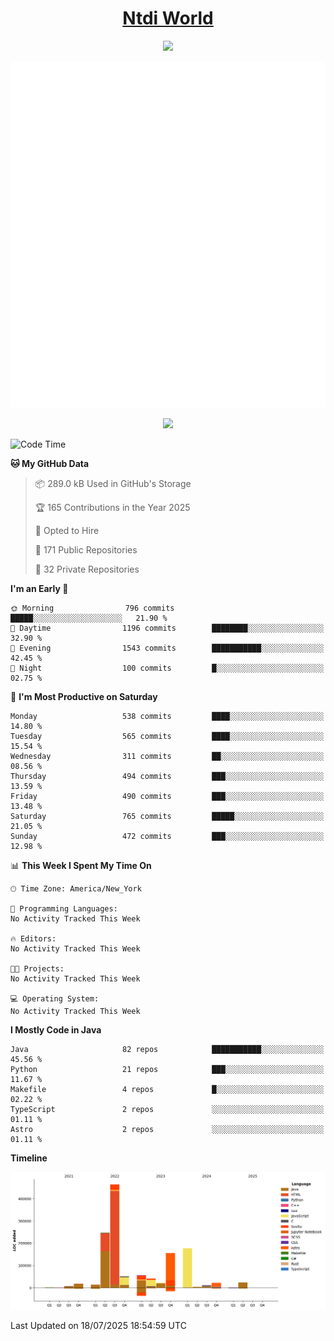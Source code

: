 <h1 align="center"><a href="https://www.ntdi.world">Ntdi World</a></h1>
<p align="center">
  <a href="https://github.com/n-tdi"><img src="https://readme-typing-svg.herokuapp.com?lines=FullStack+Developer;Web+Developer;Open-Source+Enthusiast;Java+Developer;Spigot-API%20Developer;&center=true&width=500&height=50"></a>
</p>

<div align="center">
  <img src="/github-metrics.svg"></img>
  
  <img src="https://komarev.com/ghpvc/?username=n-tdi&color=green"></img>
</div>

<!-- May use later.. idk -->
<!-- <a href="http://www.github.com/n-tdi"><img src="https://github-readme-stats.vercel.app/api?username=n-tdi&show_icons=true&hide=&count_private=true&title_color=0891b2&text_color=ffffff&icon_color=0891b2&bg_color=1c1917&hide_border=true&show_icons=true" alt="n-tdi's GitHub stats" /></a> -->

<!--START_SECTION:waka-->
![Code Time](http://img.shields.io/badge/Code%20Time-324%20hrs%2046%20mins-blue)

**🐱 My GitHub Data** 

> 📦 289.0 kB Used in GitHub's Storage 
 > 
> 🏆 165 Contributions in the Year 2025
 > 
> 💼 Opted to Hire
 > 
> 📜 171 Public Repositories 
 > 
> 🔑 32 Private Repositories 
 > 
**I'm an Early 🐤** 

```text
🌞 Morning                796 commits         █████░░░░░░░░░░░░░░░░░░░░   21.90 % 
🌆 Daytime                1196 commits        ████████░░░░░░░░░░░░░░░░░   32.90 % 
🌃 Evening                1543 commits        ███████████░░░░░░░░░░░░░░   42.45 % 
🌙 Night                  100 commits         █░░░░░░░░░░░░░░░░░░░░░░░░   02.75 % 
```
📅 **I'm Most Productive on Saturday** 

```text
Monday                   538 commits         ████░░░░░░░░░░░░░░░░░░░░░   14.80 % 
Tuesday                  565 commits         ████░░░░░░░░░░░░░░░░░░░░░   15.54 % 
Wednesday                311 commits         ██░░░░░░░░░░░░░░░░░░░░░░░   08.56 % 
Thursday                 494 commits         ███░░░░░░░░░░░░░░░░░░░░░░   13.59 % 
Friday                   490 commits         ███░░░░░░░░░░░░░░░░░░░░░░   13.48 % 
Saturday                 765 commits         █████░░░░░░░░░░░░░░░░░░░░   21.05 % 
Sunday                   472 commits         ███░░░░░░░░░░░░░░░░░░░░░░   12.98 % 
```


📊 **This Week I Spent My Time On** 

```text
🕑︎ Time Zone: America/New_York

💬 Programming Languages: 
No Activity Tracked This Week

🔥 Editors: 
No Activity Tracked This Week

🐱‍💻 Projects: 
No Activity Tracked This Week

💻 Operating System: 
No Activity Tracked This Week
```

**I Mostly Code in Java** 

```text
Java                     82 repos            ███████████░░░░░░░░░░░░░░   45.56 % 
Python                   21 repos            ███░░░░░░░░░░░░░░░░░░░░░░   11.67 % 
Makefile                 4 repos             █░░░░░░░░░░░░░░░░░░░░░░░░   02.22 % 
TypeScript               2 repos             ░░░░░░░░░░░░░░░░░░░░░░░░░   01.11 % 
Astro                    2 repos             ░░░░░░░░░░░░░░░░░░░░░░░░░   01.11 % 
```



**Timeline**

![Lines of Code chart](https://raw.githubusercontent.com/n-tdi/n-tdi/main/assets/bar_graph.png)


 Last Updated on 18/07/2025 18:54:59 UTC
<!--END_SECTION:waka-->
